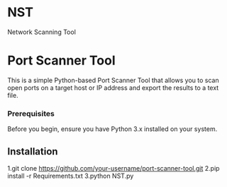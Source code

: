 # NST
Network Scanning Tool

# Port Scanner Tool

This is a simple Python-based Port Scanner Tool that allows you to scan open ports on a target host or IP address and export the results to a text file.


### Prerequisites

Before you begin, ensure you have Python 3.x installed on your system.

## Installation

1.git clone https://github.com/your-username/port-scanner-tool.git
2.pip install -r Requirements.txt
3.python NST.py
